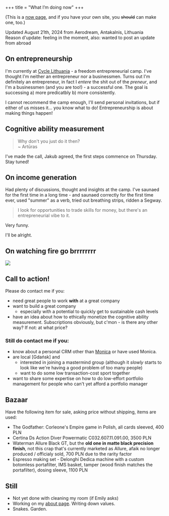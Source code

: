 +++
title = "What I’m doing now"
+++

(This is a [now page](https://nownownow.com/about), and if you have your own site, you ~~should~~ can make one, too.) 

Updated August 21th, 2024 from Aerodream, Antakalnis, Lithuania  
Reason d'update: feeling in the moment, also: wanted to post an update from abroad

## On entrepreneurship

I'm currently at [Cycle Lithuania](https://www.cyclefreedom.lt/) - a freedom entrepreneurial camp. I've thought I'm neither an entrepreneur nor a businessmen. Turns out I'm definitely an entrepreneur, in fact I *entere* the shit out of the *preneur*, and I'm a businessmen (and you are too!) - a successful one. The goal is successing a) more predicatbly b) more consistently.
 
I cannot recommend the camp enough, I'll send personal invitations, but if either of us misses it... you know what to do! Entrepreneurship is about making things happen!

## Cognitive ability measurement

> Why don't you just do it then?  
> ~ Artūras

I've made the call, Jakub agreed, the first steps commence on Thursday. Stay tuned!

## On income generation

Had plenty of discussions, thought and insights at the camp. I've saunaed for the first time in a long time - and saunaed correctly for the first time ever, used "summer" as a verb, tried out breathing strips, ridden a Segway.

> I look for opportunities to trade skills for money, but there's an entrepreneurial vibe to it.

Very funny.

I'll be alright.

## On watching fire go brrrrrrrr

![](/img/now/fire.jpg)


## Call to action!
Please do contact me if you:
- need great people to work **with** at a great company
- want to build a great company
    - especially with a potential to quickly get to sustainable cash levels
- have an idea about how to ethically monetize the cognitive ability measurement. Subscriptions obviously, but c'mon - is there any other way? If not: at what price?

### Still do contact me if you:
- know about a personal CRM other than [Monica](https://www.monicahq.com) or have used Monica. 
- are local [Gdańsk] and
    - interested in joining a mastermind group (although it *slowly* starts to look like we're having a good problem of too many people)
    - want to do some low transaction-cost sport together
- want to share some expertise on how to do low-effort portfolio management for people who can't yet afford a portfolio manager

## Bazaar
Have the following item for sale, asking price without shipping, items are used:
- The Godfather: Corleone's Empire game in Polish, all cards sleeved, 400 PLN 
- Certina Ds Action Diver Powermatic C032.607.11.091.00, 3500 PLN
- Waterman Allure Black GT, but the **old one in matte black precision finish**, not this crap that's currently marketed as Allure, afaik no longer produced / officialy sold, 700 PLN due to the rarity factor
- Espresso making set - Delonghi Dedica machine with a custom botomless portafilter, IMS basket, tamper (wood finish matches the portafilter), dosing sleeve, 1100 PLN

## Still
- Not yet done with cleaning my room (if Emily asks)
- Working on my [about page](/about). Writing down values.
- Snakes. Garden.
